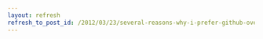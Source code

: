 ```yaml
---
layout: refresh
refresh_to_post_id: /2012/03/23/several-reasons-why-i-prefer-github-over-drupal-for-hosting-my-drupal-projects
---
```

